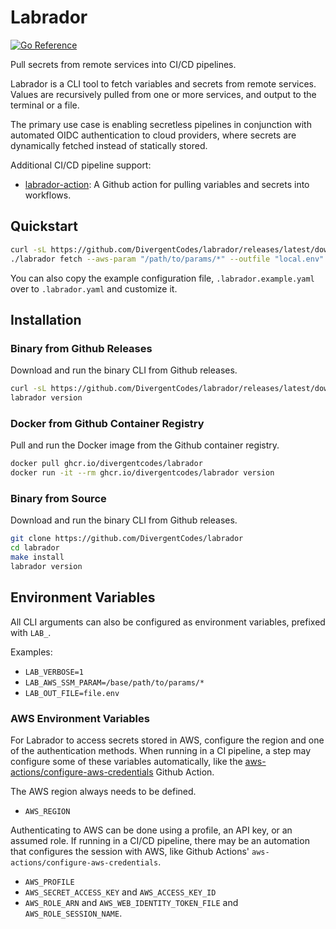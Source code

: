 # Labrador

[![Go Reference](https://pkg.go.dev/badge/github.com/divergentcodes/labrador.svg)](https://pkg.go.dev/github.com/divergentcodes/labrador)

Pull secrets from remote services into CI/CD pipelines.

Labrador is a CLI tool to fetch variables and secrets from remote
services. Values are recursively pulled from one or more services,
and output to the terminal or a file.

The primary use case is enabling secretless pipelines in
conjunction with automated OIDC authentication to cloud providers,
where secrets are dynamically fetched instead of statically stored.

Additional CI/CD pipeline support:
- [labrador-action](https://github.com/marketplace/actions/labrador-action):
    A Github action for pulling variables and secrets into workflows.


## Quickstart

```sh
curl -sL https://github.com/DivergentCodes/labrador/releases/latest/download/labrador_Linux_x86_64.tar.gz  | tar -zx
./labrador fetch --aws-param "/path/to/params/*" --outfile "local.env"
```

You can also copy the example configuration file, `.labrador.example.yaml`
over to `.labrador.yaml` and customize it.


## Installation

### Binary from Github Releases

Download and run the binary CLI from Github releases.

```sh
curl -sL https://github.com/DivergentCodes/labrador/releases/latest/download/labrador_Linux_x86_64.tar.gz  | tar -zx
labrador version
```

### Docker from Github Container Registry

Pull and run the Docker image from the Github container registry.

```sh
docker pull ghcr.io/divergentcodes/labrador
docker run -it --rm ghcr.io/divergentcodes/labrador version
```

### Binary from Source

Download and run the binary CLI from Github releases.

```sh
git clone https://github.com/DivergentCodes/labrador
cd labrador
make install
labrador version
```

## Environment Variables

All CLI arguments can also be configured as environment variables,
prefixed with `LAB_`.

Examples:
- `LAB_VERBOSE=1`
- `LAB_AWS_SSM_PARAM=/base/path/to/params/*`
- `LAB_OUT_FILE=file.env`


### AWS Environment Variables

For Labrador to access secrets stored in AWS, configure the region and one
of the authentication methods. When running in a CI pipeline, a step may
configure some of these variables automatically, like the
[aws-actions/configure-aws-credentials](https://github.com/marketplace/actions/configure-aws-credentials-for-github-actions)
Github Action.

The AWS region always needs to be defined.
- `AWS_REGION`

Authenticating to AWS can be done using a profile, an API key, or an assumed role.
If running in a CI/CD pipeline, there may be an automation that configures the
session with AWS, like Github Actions' `aws-actions/configure-aws-credentials`.

- `AWS_PROFILE`
- `AWS_SECRET_ACCESS_KEY` and `AWS_ACCESS_KEY_ID`
- `AWS_ROLE_ARN` and `AWS_WEB_IDENTITY_TOKEN_FILE` and `AWS_ROLE_SESSION_NAME`.
